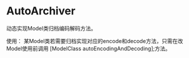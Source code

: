 # AutoArchiver
动态实现Model类归档编码解码方法。

使用：
某Model类若需要归档实现对应的encode和decode方法，只需在改Model使用前调用 [ModelClass autoEncodingAndDecoding];方法。

